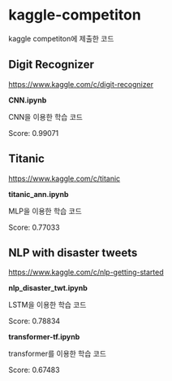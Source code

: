 # kaggle-competiton

kaggle competiton에 제출한 코드



## Digit Recognizer

https://www.kaggle.com/c/digit-recognizer



**CNN.ipynb** 

CNN을 이용한 학습 코드

Score: 0.99071



## Titanic

https://www.kaggle.com/c/titanic



**titanic_ann.ipynb**

MLP을 이용한 학습 코드

Score: 0.77033



## NLP with disaster tweets

https://www.kaggle.com/c/nlp-getting-started



**nlp_disaster_twt.ipynb**

LSTM을 이용한 학습 코드

Score: 0.78834



**transformer-tf.ipynb**

transformer를 이용한 학습 코드

Score: 0.67483